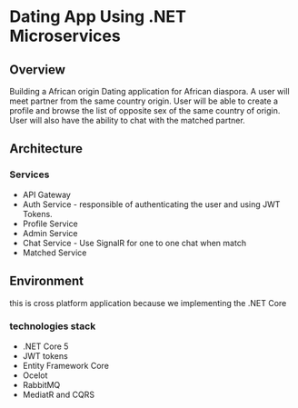 # Dating App Using .NET Microservices

## Overview

Building a African origin Dating application for African diaspora. A user will meet partner from the same country origin.
User will be able to create a profile and browse the list of opposite sex of the same country of origin.
User will also have the ability to chat with the matched partner.

## Architecture

### Services

- API Gateway
- Auth Service - responsible of authenticating the user and using JWT Tokens.
- Profile Service
- Admin Service
- Chat Service - Use SignalR for one to one chat when match
- Matched Service

## Environment

this is cross platform application because we implementing the .NET Core

### technologies stack

- .NET Core 5
- JWT tokens
- Entity Framework Core
- Ocelot
- RabbitMQ
- MediatR and CQRS
